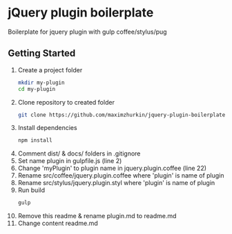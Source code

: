 # jQuery plugin boilerplate
Boilerplate for jquery plugin with gulp coffee/stylus/pug

## Getting Started
1) Create a project folder
	```sh
	mkdir my-plugin
	cd my-plugin
	```
2) Clone repository to created folder
    ```sh
    git clone https://github.com/maximzhurkin/jquery-plugin-boilerplate.git . && rm -rf .git
    ```
3) Install dependencies
	```sh
	npm install
	```
4) Comment dist/ & docs/ folders in .gitignore
5) Set name plugin in gulpfile.js (line 2)
6) Change 'myPlugin' to plugin name in jquery.plugin.coffee (line 22)
7) Rename src/coffee/jquery.plugin.coffee where 'plugin' is name of plugin
8) Rename src/stylus/jquery.plugin.styl where 'plugin' is name of plugin
9) Run build
	```sh
	gulp
	```
10) Remove this readme & rename plugin.md to readme.md
11) Change content readme.md
